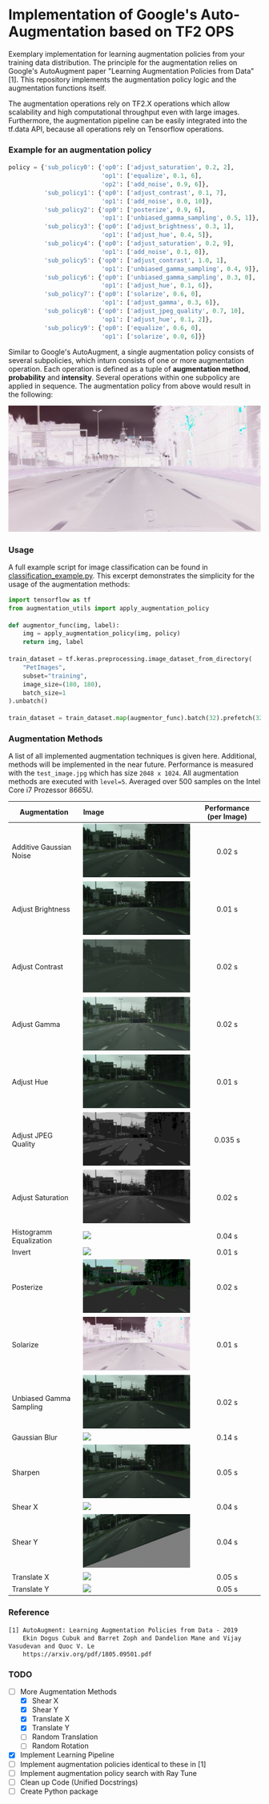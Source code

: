 # Implementation of Google's Auto-Augmentation based on TF2 OPS

Exemplary implementation for learning augmentation policies from your training data distribution. The principle for the augmentation relies on Google's AutoAugment paper "Learning Augmentation Policies from Data" [1]. This repository 
implements the augmentation policy logic and the augmentation functions itself. 
 
The augmentation operations rely on TF2.X operations which allow scalability and high computational throughput even with
large images. Furthermore, the augmentation pipeline can be easily integrated into the tf.data API, because all
operations rely on Tensorflow operations. 

### Example for an augmentation policy
```python
policy = {'sub_policy0': {'op0': ['adjust_saturation', 0.2, 2],
                          'op1': ['equalize', 0.1, 6],
                          'op2': ['add_noise', 0.9, 6]},
          'sub_policy1': {'op0': ['adjust_contrast', 0.1, 7],
                          'op1': ['add_noise', 0.0, 10]},
          'sub_policy2': {'op0': ['posterize', 0.9, 6],
                          'op1': ['unbiased_gamma_sampling', 0.5, 1]},
          'sub_policy3': {'op0': ['adjust_brightness', 0.3, 1],
                          'op1': ['adjust_hue', 0.4, 5]},
          'sub_policy4': {'op0': ['adjust_saturation', 0.2, 9],
                          'op1': ['add_noise', 0.1, 0]},
          'sub_policy5': {'op0': ['adjust_contrast', 1.0, 1],
                          'op1': ['unbiased_gamma_sampling', 0.4, 9]},
          'sub_policy6': {'op0': ['unbiased_gamma_sampling', 0.3, 0],
                          'op1': ['adjust_hue', 0.1, 6]},
          'sub_policy7': {'op0': ['solarize', 0.6, 0],
                          'op1': ['adjust_gamma', 0.3, 6]},
          'sub_policy8': {'op0': ['adjust_jpeg_quality', 0.7, 10],
                          'op1': ['adjust_hue', 0.1, 2]},
          'sub_policy9': {'op0': ['equalize', 0.6, 0],
                          'op1': ['solarize', 0.0, 6]}}
```
Similar to Google's AutoAugment, a single augmentation policy consists of several subpolicies, which inturn consists of one or more 
augmentation operation. Each operation is defined as a tuple of **augmentation method**, 
**probability** and **intensity**. Several operations within one subpolicy are applied in sequence. 
The augmentation policy from above would result in the following:
 
![](assets/augmentation_policy.gif)

### Usage
A full example script for image classification can be found in [classification_example.py](classification_example.py).
This excerpt demonstrates the simplicity for the usage of the augmentation methods:
```python
import tensorflow as tf
from augmentation_utils import apply_augmentation_policy

def augmentor_func(img, label):
    img = apply_augmentation_policy(img, policy)
    return img, label

train_dataset = tf.keras.preprocessing.image_dataset_from_directory(
    "PetImages",
    subset="training",
    image_size=(180, 180),
    batch_size=1
).unbatch()

train_dataset = train_dataset.map(augmentor_func).batch(32).prefetch(32)
```


### Augmentation Methods
A list of all implemented augmentation techniques is given here. Additional, methods will be implemented in the near 
future. Performance is measured with the `test_image.jpg` which has size `2048 x 1024`. All augmentation methods are 
executed with `level=5`. Averaged over 500 samples on the Intel Core i7 Prozessor 8665U.

| Augmentation   |      Image      | Performance (per Image) |
|----------|:-------------|:-----------------------:|
| Additive Gaussian Noise | ![](assets/add_noise.gif) |         0.02 s          |
| Adjust Brightness | ![](assets/adjust_brightness.gif) |         0.01 s          |
| Adjust Contrast | ![](assets/adjust_contrast.gif) |         0.02 s          |
| Adjust Gamma | ![](assets/adjust_gamma.gif) |         0.02 s          |
| Adjust Hue | ![](assets/adjust_hue.gif) |         0.01 s          |
| Adjust JPEG Quality | ![](assets/adjust_jpeg_quality.gif) |         0.035 s         |
| Adjust Saturation | ![](assets/adjust_saturation.gif) |         0.02 s          |
| Histogramm Equalization | ![](assets/equalize.gif) |         0.04 s          |
| Invert | ![](assets/invert.gif) |         0.01 s          |
| Posterize | ![](assets/posterize.gif) |         0.02 s          |
| Solarize | ![](assets/solarize.gif) |         0.01 s          |
| Unbiased Gamma Sampling | ![](assets/unbiased_gamma_sampling.gif) |         0.02 s          |
| Gaussian Blur | ![](assets/gaussian_blur.gif) |         0.14 s          |
| Sharpen | ![](assets/sharpen.gif) |         0.05 s          |
| Shear X | ![](assets/shear_x.gif) |         0.04 s          |
| Shear Y | ![](assets/shear_y.gif) |         0.04 s          |
| Translate X | ![](assets/translate_x.gif) |         0.05 s          |
| Translate Y | ![](assets/translate_y.gif) |         0.05 s          |

### Reference

```
[1] AutoAugment: Learning Augmentation Policies from Data - 2019
    Ekin Dogus Cubuk and Barret Zoph and Dandelion Mane and Vijay Vasudevan and Quoc V. Le
    https://arxiv.org/pdf/1805.09501.pdf
```

### TODO
- [ ] More Augmentation Methods
    - [X] Shear X
    - [X] Shear Y
    - [X] Translate X
    - [X] Translate Y
    - [ ] Random Translation
    - [ ] Random Rotation
- [X] Implement Learning Pipeline
- [ ] Implement augmentation policies identical to these in [1]
- [ ] Implement augmentation policy search with Ray Tune
- [ ] Clean up Code (Unified Docstrings)
- [ ] Create Python package
